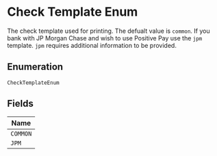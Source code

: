 
# Check Template Enum

The check template used for printing. The defualt value is `common`. If you bank with JP Morgan Chase and wish to use Positive Pay use the `jpm` template. `jpm` requires additional information to be provided.

## Enumeration

`CheckTemplateEnum`

## Fields

| Name |
|  --- |
| `COMMON` |
| `JPM` |

